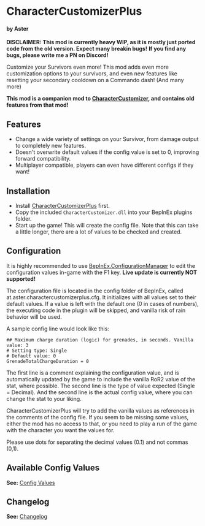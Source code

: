 # CharacterCustomizerPlus 
#### by Aster
**DISCLAIMER: This mod is currently heavy WIP, as it is mostly just ported code from the old version. Expect many breakin bugs!**
**If you find any bugs, please write me a PN on Discord!**

Customize your Survivors even more!
This mod adds even more customization options to your survivors, and even new features like resetting your secondary cooldown on a Commando dash! (And many more)

**This mod is a companion mod to [CharacterCustomizer](https://thunderstore.io/package/AsterAether/CharacterCustomizer/), and contains old features from that mod!**

## Features

* Change a wide variety of settings on your Survivor, from damage output to completely new features.
* Doesn't overwrite default values if the config value is set to 0,
  improving forward compatibility.
* Multiplayer compatible, players can even have different configs if they want!

## Installation

* Install [CharacterCustomizerPlus](https://thunderstore.io/package/AsterAether/CharacterCustomizerPlus/) first.
* Copy the included `CharacterCustomizer.dll` into your BepInEx plugins
  folder.
* Start up the game! This will create the config file. Note that this
  can take a little longer, there are a lot of values to be checked and
  created.

## Configuration

It is highly recommended to use [BepInEx.ConfigurationManager](https://github.com/BepInEx/BepInEx.ConfigurationManager) to edit the configuration values in-game with the F1 key.
**Live update is currently NOT supported!**

The configuration file is located in the config folder of BepInEx, called at.aster.charactercustomizerplus.cfg. 
It initializes with all values set to their default values. If a value is left with the default one (0 in cases of numbers), 
the executing code in the plugin will be skipped, and vanilla risk of rain behavior will be used.

A sample config line would look like this:
```
## Maximum charge duration (logic) for grenades, in seconds. Vanilla value: 3
# Setting type: Single
# Default value: 0
GrenadeTotalChargeDuration = 0
```
The first line is a comment explaining the configuration value, and is automatically updated by the game to include the vanilla RoR2 value of the stat, where possible.
The second line is the type of value expected (Single = Decimal).
And the second line is the actual config value, where you can change the stat to your liking.

CharacterCustomizerPlus will try to add the vanilla values as references in
the comments of the config file. If you seem to be missing some values, either the mod has no access to that, or you need to play a run of the game with the character you want the values for.

Please use dots for separating the decimal values (0.1) and not commas (0,1).

## Available Config Values

**See:**
[Config Values](https://github.com/AsterAether/CharacterCustomizerPlus/blob/master/config_values.md)

## Changelog

**See:**
[Changelog](https://github.com/AsterAether/CharacterCustomizerPlus/blob/master/CHANGELOG.md)